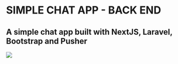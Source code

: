 # SIMPLE CHAT APP - BACK END
## A simple chat app built with NextJS, Laravel, Bootstrap and Pusher
<img src="https://skills.thijs.gg/icons?i=bootstrap,vue,laravel, pusher">
